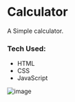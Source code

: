 # Calculator
A Simple calculator.

### Tech Used:
- HTML
- CSS
- JavaScript

![image](https://github.com/imbeshat/Calculator/assets/48837703/fcfd91fe-59bc-4a1e-a872-08675b1ac4a8)
